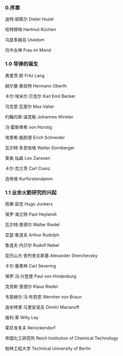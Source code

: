 ### 0.序章

迪特·胡策尔 Dieter Huzel

哈特穆特 Hartmut Küchen

乌瑟多姆岛 Usedom

月中女神  Frau im Mond

### 1.0 导弹的诞生

弗里茨·郎  Fritz Lang

赫尔曼·奥伯特 Hermann Oberth

卡尔·埃米尔·贝克尔 Karl Emil Becker

马克思·瓦里尔 Max Valier

约翰内斯·温克勒 Johannes Winkler

冯·霍斯蒂希 von Horstig

埃里希·施耐德 Erich Schneider

瓦尔特·多恩伯格 Walter Dornberger

莱奥·灿森 Leo Zanssen

卡尔·克兰茨 Carl Cranz

选帝侯 Kurfürstendamm

### 1.1 业余火箭研究的兴起

雨果·容克 Hugo Junkers

保罗·海兰特 Paul Heylandt

瓦尔特·里德尔 Walter Riedel

亚瑟·鲁道夫 Arthur Rudolph

鲁道夫·内贝尔 Rudolf Nebel

亚历山大·舍列舍夫斯基 Alexander Sherchevsky

卡尔·塞弗林 Carl Severing

保罗·冯·兴登堡 Paul von Hindenburg

克劳斯·里德尔 Klaus Riedel

韦恩赫尔·冯·布劳恩 Wernher von Braun

迪米特里·马里安诺夫 Dimitri Marianoff

维利·莱 Willy Ley

莱尼肯多夫 Reinickendorf

帝国化工研究所 Reich Institution of Chemical Technology

柏林工程大学 Technical University of Berlin



